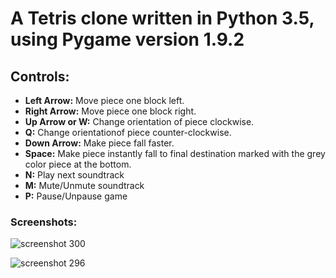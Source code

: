 # A Tetris clone written in Python 3.5, using Pygame version 1.9.2

## Controls:
* __Left Arrow:__ Move piece one block left.<br/>
* __Right Arrow:__ Move piece one block right.<br/>
* __Up Arrow or W:__ Change orientation of piece clockwise.<br/>
* __Q:__ Change orientationof piece counter-clockwise.<br/>
* __Down Arrow:__ Make piece fall faster.<br/>
* __Space:__ Make piece instantly fall to final destination marked with the grey color piece at the bottom.<br/>
* __N:__ Play next soundtrack<br/>
* __M:__ Mute/Unmute soundtrack<br/>
* __P:__ Pause/Unpause game<br/>

### Screenshots:

![screenshot 300](https://cloud.githubusercontent.com/assets/14819781/17565351/c0c6a8b2-5f3f-11e6-91b7-0beec4dcbfc8.png)


![screenshot 296](https://cloud.githubusercontent.com/assets/14819781/17565365/cff31c44-5f3f-11e6-8754-ddd8755ac057.png)
